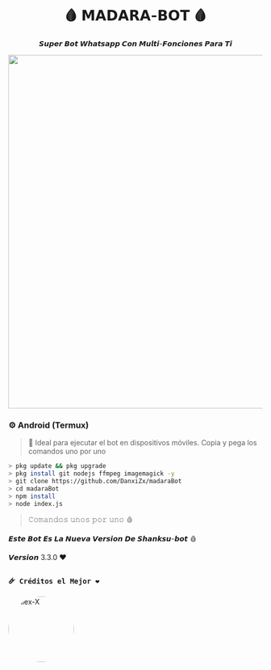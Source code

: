 ﻿<h1 align="center">🩸 𝗠𝗔𝗗𝗔𝗥𝗔-𝗕𝗢𝗧 🩸</h1>  
<p align="center"><i>𝙎𝙪𝙥𝙚𝙧 𝘽𝙤𝙩 𝙒𝙝𝙖𝙩𝙨𝙖𝙥𝙥 𝘾𝙤𝙣 𝙈𝙪𝙡𝙩𝙞-𝙁𝙤𝙣𝙘𝙞𝙤𝙣𝙚𝙨 𝙋𝙖𝙧𝙖 𝙏𝙞</i></p>

<p align="center">
  <img src="https://files.catbox.moe/3p41eq.jpg" width="700"/>
</p>


### ⚙️ Android (Termux)

> 📲 Ideal para ejecutar el bot en dispositivos móviles. Copia y pega los comandos uno por uno

```bash
> pkg update && pkg upgrade
> pkg install git nodejs ffmpeg imagemagick -y
> git clone https://github.com/DanxiZx/madaraBot
> cd madaraBot
> npm install
> node index.js
```
> 𝙲𝚘𝚖𝚊𝚗𝚍𝚘𝚜 𝚞𝚗𝚘𝚜 𝚙𝚘𝚛 𝚞𝚗𝚘 🩸


𝙀𝙨𝙩𝙚 𝘽𝙤𝙩 𝙀𝙨 𝙇𝙖 𝙉𝙪𝙚𝙫𝙖 𝙑𝙚𝙧𝙨𝙞𝙤𝙣 𝘿𝙚 𝙎𝙝𝙖𝙣𝙠𝙨𝙪-𝙗𝙤𝙩 🩸


𝙑𝙚𝙧𝙨𝙞𝙤𝙣 3.3.0 ❤️


### **`🜸 Créditos el Mejor ❤️`**
<a href="https://github.com/Elpapiema" style="display:inline-block; text-decoration: none;">
    <img src="https://github.com/Elpapiema.png" width="130" height="130" alt="Alex-X" style="border-radius: 50%;"/>
</a>